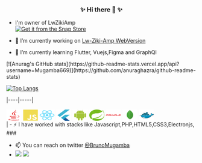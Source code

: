 ### <center> ✨ Hi there 👋 ✨  </center>

 
- I'm owner of LwZikiAmp <br/>
  [![Get it from the Snap Store](https://snapcraft.io/static/images/badges/en/snap-store-black.svg)](https://snapcraft.io/lw-ziki-amp)

- 🔭 I’m currently working on [Lw-Ziki-Amp WebVersion](https://lw-web.netlify.app/)
- 🌱 I’m currently learning Flutter, Vuejs,Figma and GraphQl
<!-- 👯 I’m looking to collaborate on ...-->
<!-- - 💬  -->
<div>
  [![Anurag's GitHub stats](https://github-readme-stats.vercel.app/api?username=Mugamba669)](https://github.com/anuraghazra/github-readme-stats)

  [![Top Langs](https://github-readme-stats.vercel.app/api/top-langs/?username=Mugamba669&layout=compact&langs_count=7&theme=dracula)](https://github.com/anuraghazra/github-readme-stats)
</div>
|----|-----|
<div style="display: inline_block"><br>
  <img align="center" alt="Rafa-Js" height="30" width="40" src="https://raw.githubusercontent.com/devicons/devicon/master/icons/java/java-plain.svg">
  <img align="center" alt="Rafa-Ts" height="30" width="40" src="https://raw.githubusercontent.com/devicons/devicon/master/icons/javascript/javascript-plain.svg">
  <img align="center" alt="Rafa-React" height="30" width="40" src="https://raw.githubusercontent.com/devicons/devicon/master/icons/react/react-original.svg">
  <img align="center" alt="Rafa-HTML" height="30" width="40" src="https://raw.githubusercontent.com/devicons/devicon/master/icons/flutter/flutter-original.svg">
  <img align="center" alt="Rafa-CSS" height="30" width="40" src="https://raw.githubusercontent.com/devicons/devicon/master/icons/android/android-original.svg">
  <img align="center" alt="Rafa-Python" height="30" width="40" src="https://raw.githubusercontent.com/devicons/devicon/master/icons/spring/spring-original.svg">
  <img align="center" alt="Rafa-Csharp" height="30" width="40" src="https://raw.githubusercontent.com/devicons/devicon/master/icons/oracle/oracle-original.svg">
  <img align="center" alt="Rafa-Csharp" height="30" width="40" src="https://raw.githubusercontent.com/devicons/devicon/master/icons/mongodb/mongodb-original.svg">
  <img align="center" alt="Rafa-Csharp" height="30" width="40" src="https://raw.githubusercontent.com/devicons/devicon/master/icons/docker/docker-original.svg">
</div>
|
- ⚡ I have worked with stacks like Javascript,PHP,HTML5,CSS3,Electronjs,
###

- 📫 You can reach on twitter [@BrunoMugamba](https://twitter.com/BrunoMugamba)
- <div> 
  <a href = "mailto:brunohectre@gmail.com/"><img src="https://img.shields.io/badge/-Gmail-%23333?style=for-the-badge&logo=gmail&logoColor=white" target="_blank"></a>
  <a href="https://www.linkedin.com/in/mugamba-bruno-20629520b/" target="_blank"><img src="https://img.shields.io/badge/-LinkedIn-%230077B5?style=for-the-badge&logo=linkedin&logoColor=white" target="_blank"></a> 
  </div>